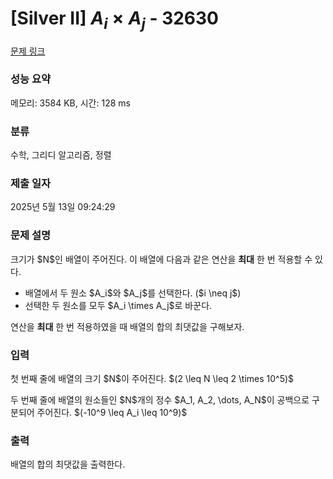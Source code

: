 # [Silver II] $A_i \times A_j$ - 32630 

[문제 링크](https://www.acmicpc.net/problem/32630) 

### 성능 요약

메모리: 3584 KB, 시간: 128 ms

### 분류

수학, 그리디 알고리즘, 정렬

### 제출 일자

2025년 5월 13일 09:24:29

### 문제 설명

<p>크기가 $N$인 배열이 주어진다. 이 배열에 다음과 같은 연산을 <strong>최대</strong> 한 번 적용할 수 있다.</p>

<ul>
	<li>배열에서 두 원소 $A_i$와 $A_j$를 선택한다. ($i \neq j$)</li>
	<li>선택한 두 원소를 모두 $A_i \times A_j$로 바꾼다.</li>
</ul>

<p>연산을 <strong>최대</strong> 한 번 적용하였을 때 배열의 합의 최댓값을 구해보자.</p>

### 입력 

 <p>첫 번째 줄에 배열의 크기 $N$이 주어진다. $(2 \leq N \leq 2 \times 10^5)$</p>

<p>두 번째 줄에 배열의 원소들인 $N$개의 정수 $A_1, A_2, \dots, A_N$이 공백으로 구분되어 주어진다. $(-10^9 \leq A_i \leq 10^9)$</p>

### 출력 

 <p>배열의 합의 최댓값을 출력한다.</p>

